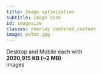 ```yaml
---
title: Image optimization
subtitle: Image size
id: imagesize
classes: overlay centered_content
image: palms.jpg
---
```

<div class="big_text">
Desktop and Mobile each with <br /><strong>2020,915 KB (~2 MB)</strong><br /> images
</div>